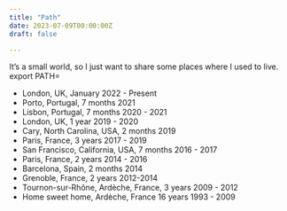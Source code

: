 ```yaml
---
title: "Path"
date: 2023-07-09T00:00:00Z
draft: false

---
```


It’s a small world, so I just want to share some places where I used to live.
export PATH=
- London, UK, January 2022 - Present
- Porto, Portugal, 7 months 2021
- Lisbon, Portugal, 7 months 2020 - 2021
- London, UK, 1 year 2019 - 2020
- Cary, North Carolina, USA, 2 months 2019
- Paris, France, 3 years 2017 - 2019
- San Francisco, California, USA, 7 months 2016 - 2017
- Paris, France, 2 years 2014 - 2016
- Barcelona, Spain, 2 months 2014
- Grenoble, France, 2 years 2012-2014
- Tournon-sur-Rhône, Ardèche, France, 3 years  2009 - 2012
- Home sweet home, Ardèche, France 16 years 1993 - 2009
